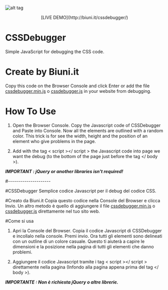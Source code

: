 ![alt tag](http://biuni.altervista.org/guide/debugger/cssdebugger2.PNG)
<p align="center">[LIVE DEMO](http://biuni.it/cssdebugger/)</p>

# CSSDebugger
Simple JavaScript for debugging the CSS code.

# Create by Biuni.it
Copy this code on the Browser Console and click Enter or add the file [cssdebugger.min.js](cssdebugger.min.js) o [cssdebugger.js](cssdebugger.js) in your website from debugging.

# How To Use
1) Open the Browser Console. Copy the Javascript code of CSSDebugger and Paste into Console. Now all the elements are outlined with a random color. This trick is for see the width, height and the position of an element who give problems in the page.

2) Add with the tag < script ></ script > the Javascript code into page we want the debug (to the bottom of the page just before the tag </ body >).

***IMPORTANT : jQuery or another libraries isn't required!***

#---------------------


#CSSDebugger
Semplice codice Javascript per il debug del codice CSS.

#Creato da Biuni.it
Copia questo codice nella Console del Browser e clicca Invio. Un altro metodo è quello di aggiungere il file [cssdebugger.min.js](cssdebugger.min.js) o [cssdebugger.js](cssdebugger.js) direttamente nel tuo sito web.

#Come si usa
1) Apri la Console del Browser. Copia il codice Javascript di CSSDebugger e incollalo nella console. Premi invio. Ora tutti gli elementi sono delineati con un outline di un colore casuale. Questo ti aiuterà a capire le dimensioni e la posizione nella pagina di tutti gli elementi che danno problemi.

2) Aggiungere il codice Javascript tramite i tag < script ></ script > direttamente nella pagina (Infondo alla pagina appena prima del tag </ body >).

***IMPORTANTE : Non è richiesta jQuery o altre librerie.***
